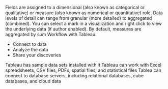 Fields are assigned to a dimensional (also known as categorical or qualitative) or measure (also known as numerical or quantitative) role.
Data levels of detail can range from granular (more detailed) to aggregated (combined).
You can select a mark in a visualization and right click to view the underlying data (if author enabled).
By default, measures are aggregated by sum
Workflow with Tableau:
* Connect to data
* Analyze the data
* Share your discoveries

Tableau has sample data sets installed with it
Tableau can work with Excel spreadsheets, CSV files, PDFs, spatial files, and statistical files
Tablea can connect to database servers, including relational databases, cube databases, and cloud data

